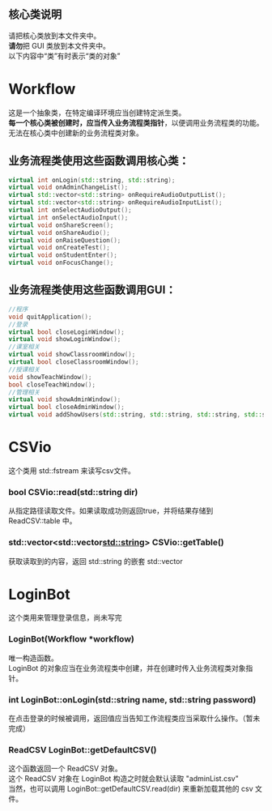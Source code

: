 ## 核心类说明
请把核心类放到本文件夹中。<br/>
**请勿**把 GUI 类放到本文件夹中。<br/>
以下内容中“类”有时表示“类的对象”

# Workflow
这是一个抽象类，在特定编译环境应当创建特定派生类。<br/>
**每一个核心类被创建时，应当传入业务流程类指针**，以便调用业务流程类的功能。<br/>
无法在核心类中创建新的业务流程类对象。<br/>

## 业务流程类使用这些函数调用核心类：
```cpp
virtual int onLogin(std::string, std::string);
virtual void onAdminChangeList();
virtual std::vector<std::string> onRequireAudioOutputList();
virtual std::vector<std::string> onRequireAudioInputList();
virtual int onSelectAudioOutput();
virtual int onSelectAudioInput();
virtual void onShareScreen();
virtual void onShareAudio();
virtual void onRaiseQuestion();
virtual void onCreateTest();
virtual void onStudentEnter();
virtual void onFocusChange();
```

## 业务流程类使用这些函数调用GUI：
```cpp
//程序
void quitApplication();
//登录
virtual bool closeLoginWindow();
virtual void showLoginWindow();
//课室相关
virtual void showClassroomWindow();
virtual bool closeClassroomWindow();
//授课相关
void showTeachWindow();
bool closeTeachWindow();
//管理相关
virtual void showAdminWindow();
virtual bool closeAdminWindow();
virtual void addShowUsers(std::string, std::string, std::string, std::string);
```

# CSVio
这个类用 std::fstream 来读写csv文件。

### bool CSVio::read(std::string dir)
从指定路径读取文件。如果读取成功则返回true，并将结果存储到 ReadCSV::table 中。

### std::vector<std::vector<std::string>> CSVio::getTable()
获取读取到的内容，返回 std::string 的嵌套 std::vector

# LoginBot
这个类用来管理登录信息，尚未写完

### LoginBot(Workflow *workflow)
唯一构造函数。<br/>
LoginBot 的对象应当在业务流程类中创建，并在创建时传入业务流程类对象指针。

### int LoginBot::onLogin(std::string name, std::string password)
在点击登录的时候被调用，返回值应当告知工作流程类应当采取什么操作。（暂未完成）

### ReadCSV LoginBot::getDefaultCSV()
这个函数返回一个 ReadCSV 对象。<br/>
这个 ReadCSV 对象在 LoginBot 构造之时就会默认读取 "adminList.csv"<br/>
当然，也可以调用 LoginBot::getDefaultCSV.read(dir) 来重新加载其他的 csv 文件。<br/>
